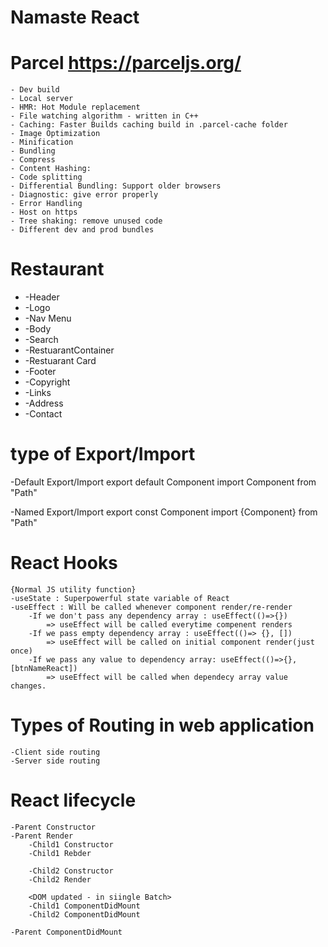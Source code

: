 # Namaste React

# Parcel https://parceljs.org/
    - Dev build
    - Local server
    - HMR: Hot Module replacement
    - File watching algorithm - written in C++
    - Caching: Faster Builds caching build in .parcel-cache folder
    - Image Optimization
    - Minification
    - Bundling
    - Compress
    - Content Hashing:  
    - Code splitting
    - Differential Bundling: Support older browsers
    - Diagnostic: give error properly
    - Error Handling
    - Host on https
    - Tree shaking: remove unused code
    - Different dev and prod bundles
    

# Restaurant

 * -Header
 *  -Logo
 *  -Nav Menu
 * -Body
 *  -Search
 *  -RestuarantContainer
 *  -Restuarant Card
 * -Footer
 *  -Copyright
 *  -Links
 *  -Address
 *  -Contact
 

# type of Export/Import
  -Default Export/Import
   export default Component
   import Component from "Path"

  -Named Export/Import
   export const Component
   import {Component} from "Path"

# React Hooks
    {Normal JS utility function}
    -useState : Superpowerful state variable of React
    -useEffect : Will be called whenever component render/re-render
        -If we don't pass any dependency array : useEffect(()=>{})
            => useEffect will be called everytime compenent renders
        -If we pass empty dependency array : useEffect(()=> {}, [])
            => useEffect will be called on initial component render(just once)
        -If we pass any value to dependency array: useEffect(()=>{}, [btnNameReact])
            => useEffect will be called when dependecy array value changes.

# Types of Routing in web application
    -Client side routing
    -Server side routing

# React lifecycle
    -Parent Constructor
    -Parent Render
        -Child1 Constructor
        -Child1 Rebder

        -Child2 Constructor
        -Child2 Render

        <DOM updated - in siingle Batch>
        -Child1 ComponentDidMount
        -Child2 ComponentDidMount
        
    -Parent ComponentDidMount